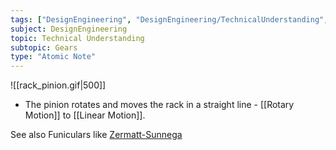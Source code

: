 ```yaml
---
tags: ["DesignEngineering", "DesignEngineering/TechnicalUnderstanding", "DesignEngineering/TechnicalUnderstanding/Gears"]
subject: DesignEngineering
topic: Technical Understanding
subtopic: Gears
type: "Atomic Note"
---
```


![[rack_pinion.gif|500]]

 - The pinion rotates and moves the rack in a straight line - [[Rotary Motion]] to [[Linear Motion]].

See also Funiculars like [Zermatt-Sunnega](https://en.wikipedia.org/wiki/Zermatt%E2%80%93Sunnegga_Funicular)